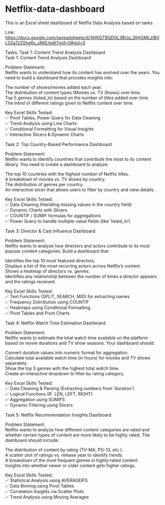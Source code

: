 # Netflix-data-dashboard

This is an Excel sheet dashboard of Netflix Data Analysis based on tasks

Link: https://docs.google.com/spreadsheets/d/1AfKQTBQD0L3BUq_3IHjGMLztBVL02a7zZ0he6s_sMiE/edit?gid=0#gid=0

Tasks: 
Task 1: Content Trend Analysis Dashboard																									
Task 1: Content Trend Analysis Dashboard																									
																									
Problem Statement:																									
Netflix wants to understand how its content has evolved over the years. You need to build a dashboard that provides insights into:																									
																									
The number of shows/movies added each year.																									
The distribution of content types (Movies vs. TV Shows) over time.																									
Top 5 genres (listed_in) based on the number of titles added over time.																									
The trend of different ratings given to Netflix content over time.																									
																									
Key Excel Skills Tested:																									
✅ Pivot Tables, Power Query for Data Cleaning																									
✅ Trend Analysis using Line Charts																									
✅ Conditional Formatting for Visual Insights																									
✅ Interactive Slicers & Dynamic Charts																									
																									
Task 2: Top Country-Based Performance Dashboard																									
																									
Problem Statement:																									
Netflix wants to identify countries that contribute the most to its content library. You need to create a dashboard to analyze:																									
																									
The top 10 countries with the highest number of Netflix titles.																									
A breakdown of movies vs. TV shows by country.																									
The distribution of genres per country.																									
An interactive slicer that allows users to filter by country and view details.																									
																									
Key Excel Skills Tested:																									
✅ Data Cleaning (Handling missing values in the country field)																									
✅ Dynamic Charts with Slicers																									
✅ COUNTIF / SUMIF formulas for aggregations																									
✅ Power Query to handle multiple-value fields (like ‘listed_in’)																									
																									
Task 3: Director & Cast Influence Dashboard																									
																									
Problem Statement:																									
Netflix wants to analyze how directors and actors contribute to its most popular content categories. Build a dashboard that:																									
																									
Identifies the top 10 most featured directors.																									
Displays a list of the most recurring actors across Netflix’s content.																									
Shows a heatmap of directors vs. genres.																									
Identifies any relationship between the number of times a director appears and the ratings received.																									
																									
Key Excel Skills Tested:																									
✅ Text Functions (SPLIT, SEARCH, MID) for extracting names																									
✅ Frequency Distribution using COUNTIF																									
✅ Heatmaps using Conditional Formatting																									
✅ Pivot Tables and Pivot Charts																									
																									
Task 4: Netflix Watch Time Estimation Dashboard																									
																									
Problem Statement:																									
Netflix wants to estimate the total watch time available on the platform based on movie durations and TV show seasons. Your dashboard should:																									
																									
Convert duration values into numeric format for aggregation.																									
Calculate total available watch time (in hours) for movies and TV shows separately.																									
Show the top 5 genres with the highest total watch time.																									
Create an interactive dropdown to filter by rating category.																									
																									
Key Excel Skills Tested:																									
✅ Data Cleaning & Parsing (Extracting numbers from 'duration')																									
✅ Logical Functions (IF, LEN, LEFT, RIGHT)																									
✅ Aggregation using SUMIFS																									
✅ Dynamic Filtering using Slicers																									
																									
Task 5: Netflix Recommendation Insights Dashboard																									
																									
Problem Statement:																									
Netflix wants to analyze how different content categories are rated and whether certain types of content are more likely to be highly rated. The dashboard should include:																									
																									
The distribution of content by rating (TV-MA, PG-13, etc.).																									
A scatter plot of ratings vs. release year to identify trends.																									
A breakdown of the most frequent genres in highly-rated content.																									
Insights into whether newer or older content gets higher ratings.																									
																									
Key Excel Skills Tested:																									
✅ Statistical Analysis using AVERAGEIFS																									
✅ Data Binning using Pivot Tables																									
✅ Correlation Insights via Scatter Plots																									
✅ Trend Analysis using Moving Averages																									
